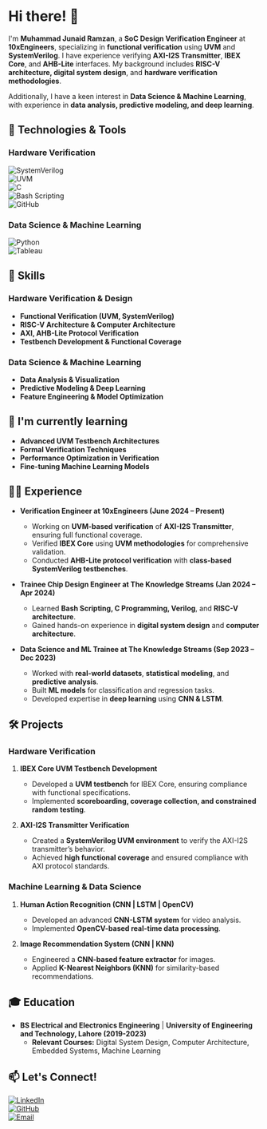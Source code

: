 # Hi there! 👋  

I'm **Muhammad Junaid Ramzan**, a **SoC Design Verification Engineer** at **10xEngineers**, specializing in **functional verification** using **UVM** and **SystemVerilog**. I have experience verifying **AXI-I2S Transmitter**, **IBEX Core**, and **AHB-Lite** interfaces. My background includes **RISC-V architecture, digital system design**, and **hardware verification methodologies**.  

Additionally, I have a keen interest in **Data Science & Machine Learning**, with experience in **data analysis, predictive modeling, and deep learning**.  

## 🔧 Technologies & Tools  

### **Hardware Verification**  
![SystemVerilog](https://img.shields.io/badge/-SystemVerilog-blue?style=flat-square)  
![UVM](https://img.shields.io/badge/-UVM-red?style=flat-square)  
![C](https://img.shields.io/badge/-C-00599C?style=flat-square&logo=c&logoColor=white)  
![Bash Scripting](https://img.shields.io/badge/-Bash-4EAA25?style=flat-square&logo=gnu-bash&logoColor=white)  
![GitHub](https://img.shields.io/badge/-GitHub-181717?style=flat-square&logo=github&logoColor=white)  

### **Data Science & Machine Learning**  
![Python](https://img.shields.io/badge/-Python-3776AB?style=flat-square&logo=python&logoColor=white)  
![Tableau](https://img.shields.io/badge/-Tableau-E97627?style=flat-square&logo=tableau&logoColor=white)  

## 🚀 Skills  

### **Hardware Verification & Design**  
- **Functional Verification (UVM, SystemVerilog)**  
- **RISC-V Architecture & Computer Architecture**  
- **AXI, AHB-Lite Protocol Verification**  
- **Testbench Development & Functional Coverage**  

### **Data Science & Machine Learning**  
- **Data Analysis & Visualization**  
- **Predictive Modeling & Deep Learning**  
- **Feature Engineering & Model Optimization**  

## 🌱 I'm currently learning  

- **Advanced UVM Testbench Architectures**  
- **Formal Verification Techniques**  
- **Performance Optimization in Verification**  
- **Fine-tuning Machine Learning Models**  

## 👨‍💻 Experience  

- **Verification Engineer at 10xEngineers (June 2024 – Present)**  
  - Working on **UVM-based verification** of **AXI-I2S Transmitter**, ensuring full functional coverage.  
  - Verified **IBEX Core** using **UVM methodologies** for comprehensive validation.  
  - Conducted **AHB-Lite protocol verification** with **class-based SystemVerilog testbenches**.  

- **Trainee Chip Design Engineer at The Knowledge Streams (Jan 2024 – Apr 2024)**  
  - Learned **Bash Scripting, C Programming, Verilog**, and **RISC-V architecture**.  
  - Gained hands-on experience in **digital system design** and **computer architecture**.  

- **Data Science and ML Trainee at The Knowledge Streams (Sep 2023 – Dec 2023)**  
  - Worked with **real-world datasets**, **statistical modeling**, and **predictive analysis**.  
  - Built **ML models** for classification and regression tasks.  
  - Developed expertise in **deep learning** using **CNN & LSTM**.  

## 🛠️ Projects  

### **Hardware Verification**  
1. **IBEX Core UVM Testbench Development**  
   - Developed a **UVM testbench** for IBEX Core, ensuring compliance with functional specifications.  
   - Implemented **scoreboarding, coverage collection, and constrained random testing**.  

2. **AXI-I2S Transmitter Verification**  
   - Created a **SystemVerilog UVM environment** to verify the AXI-I2S transmitter’s behavior.  
   - Achieved **high functional coverage** and ensured compliance with AXI protocol standards.  

### **Machine Learning & Data Science**  
1. **Human Action Recognition (CNN | LSTM | OpenCV)**  
   - Developed an advanced **CNN-LSTM system** for video analysis.  
   - Implemented **OpenCV-based real-time data processing**.  

2. **Image Recommendation System (CNN | KNN)**  
   - Engineered a **CNN-based feature extractor** for images.  
   - Applied **K-Nearest Neighbors (KNN)** for similarity-based recommendations.  

## 🎓 Education  

- **BS Electrical and Electronics Engineering** | **University of Engineering and Technology, Lahore (2019-2023)**  
  - **Relevant Courses:** Digital System Design, Computer Architecture, Embedded Systems, Machine Learning  

## 📫 Let's Connect!  

[![LinkedIn](https://img.shields.io/badge/LinkedIn-Connect-blue)](https://www.linkedin.com/in/ee-junaid/)  
[![GitHub](https://img.shields.io/badge/GitHub-Follow-green)](https://github.com/junaid-10xe)  
[![Email](https://img.shields.io/badge/Email-Contact-D14836)](mailto:mjunaidahmed469@gmail.com)  
